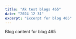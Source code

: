 ```yaml
---
title: "Ak test blogs 465"
date: "2024-12-31"
excerpt: "Excerpt for blog 465"
---
```


Blog content for blog 465